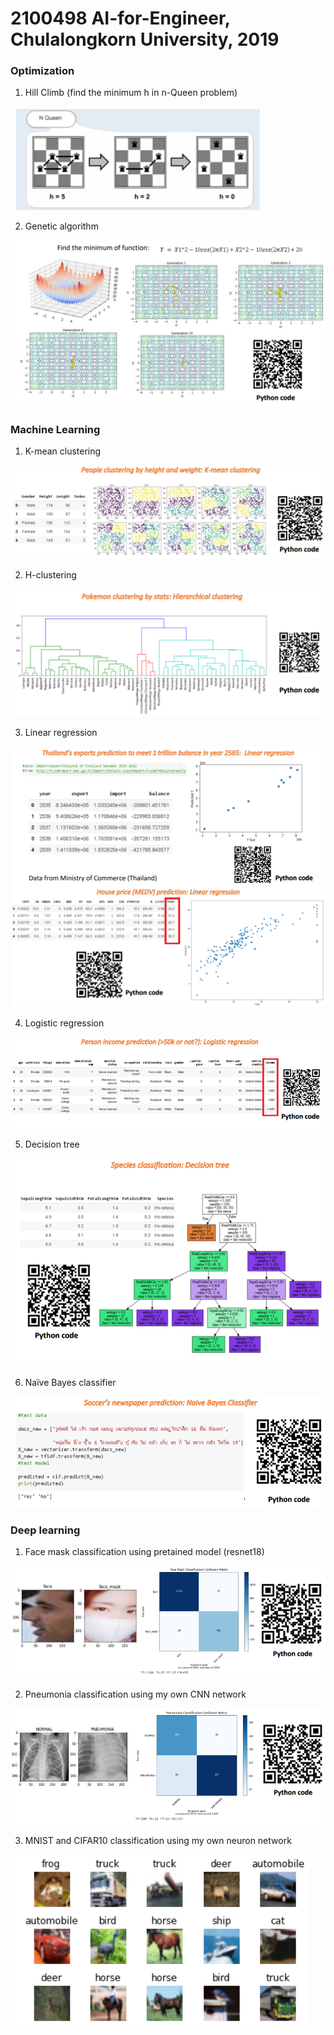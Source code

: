 # 2100498 AI-for-Engineer, Chulalongkorn University, 2019

### Optimization
1. Hill Climb (find the minimum h in n-Queen problem)

![](Images/HillClimb.png)

2. Genetic algorithm

![](Images/GeneticAlgorithm.png)
  
### Machine Learning
1. K-mean clustering

![](Images/KmeanPeople.png)

2. H-clustering

![](Images/Hclustering.png)

3. Linear regression

![](Images/LinearRegression.png)

4. Logistic regression

![](Images/LogisticRegression.png)

5. Decision tree

![](Images/DecisionTree.png)

6. Naïve Bayes classifier

![](Images/NaiveBayes.png)
  
### Deep learning
1. Face mask classification using pretained model (resnet18)

![](Images/FaceMaskClassification.png)

2. Pneumonia classification using my own CNN network

![](Images/PneumoniaClassification.png)

3. MNIST and CIFAR10 classification using my own neuron network

![](Images/Cifar10.png)
